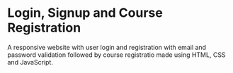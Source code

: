 # Login, Signup and Course Registration
A responsive website with user login and registration with email and password validation followed by course registratio made using HTML, CSS and JavaScript.

